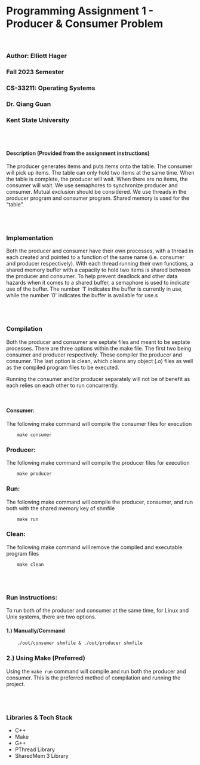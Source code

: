# Programming Assignment 1 - Producer & Consumer Problem

<br>

### Author: Elliott Hager
### Fall 2023 Semester
### CS-33211: Operating Systems
### Dr. Qiang Guan
### Kent State University

<br><br>

#### Description (Provided from the assignment instructions)
The producer generates items and puts items onto the table. The consumer will pick up items. The table can only hold two items at the same time. When the table is complete, the producer will wait. When there are no items, the consumer will wait. We use semaphores to synchronize producer and consumer.  Mutual exclusion should be considered. We use threads in the producer program and consumer program. Shared memory is used for the “table”.


<br><br>


### Implementation

Both the producer and consumer have their own processes, with a thread in each created and pointed to a function of the same name (i.e. consumer and producer respectively). With each thread running their own functions, a shared memory buffer with a capacity to hold two items is shared between the producer and consumer. To help prevent deadlock and other data hazards when it comes to a shared buffer, a semaphore is used to indicate use of the buffer. The number '1' indicates the buffer is currently in use, while the number '0' indicates the buffer is available for use.s


<br><br>

### Compilation
Both the producer and consumer are septate files and meant to be septate processes. There are three options within the make file. The first two being consumer and producer respectively. These compiler the producer and consumer. The last option is clean, which cleans any object (.o) files as well as the compiled program files to be executed. 

Running the consumer and/or producer separately will not be of benefit as each relies on each other to run concurrently.

<br>

#### Consumer:
The following make command will compile the consumer files for execution
```
    make consumer
```

### Producer:
The following make command will compile the producer files for execution
```
    make producer
```

### Run:
The following make command will compile the producer, consumer, and run both with the shared memory key of shmfile
```
    make run
```


### Clean:
The following make command will remove the compiled and executable program files
```
    make clean
```

<br><br>

### Run Instructions:
To run both of the producer and consumer at the same time, for Linux and Unix systems, there are two options. 


#### 1.) Manually/Command
```
    ./out/consumer shmfile & ./out/producer shmfile
```

### 2.) Using Make (Preferred)
Using the ```make run``` command will compile and run both the producer and consumer.
This is the preferred method of compilation and running the project.



<br><br>

### Libraries & Tech Stack
* C++
* Make
* G++
* PThread Library
* SharedMem 3 Library
